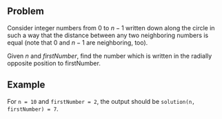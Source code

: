 ## Problem

Consider integer numbers from $0$ to $n - 1$ written down along the circle in such a way that the distance between any two neighboring numbers is equal (note that $0$ and $n - 1$ are neighboring, too).

Given $n$ and $firstNumber$, find the number which is written in the radially opposite position to firstNumber.

## Example

For `n = 10` and `firstNumber = 2`, the output should be
`solution(n, firstNumber) = 7`.